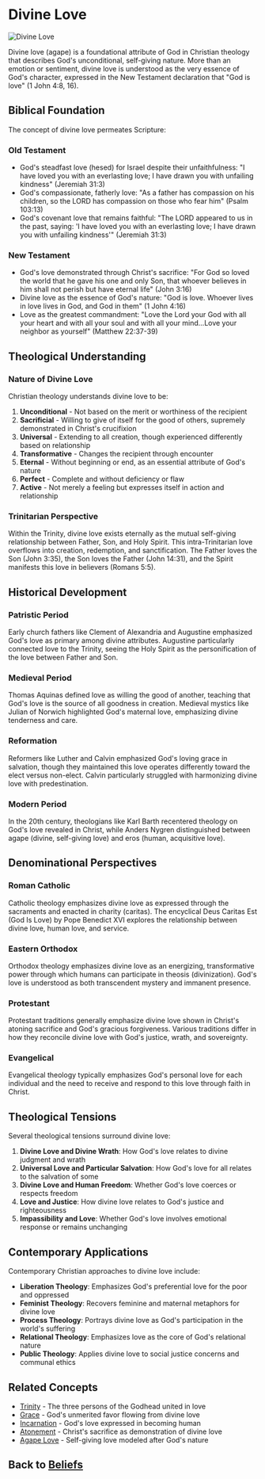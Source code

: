 # Divine Love

![Divine Love](divine_love.jpg)

Divine love (agape) is a foundational attribute of God in Christian theology that describes God's unconditional, self-giving nature. More than an emotion or sentiment, divine love is understood as the very essence of God's character, expressed in the New Testament declaration that "God is love" (1 John 4:8, 16).

## Biblical Foundation

The concept of divine love permeates Scripture:

### Old Testament
- God's steadfast love (hesed) for Israel despite their unfaithfulness: "I have loved you with an everlasting love; I have drawn you with unfailing kindness" (Jeremiah 31:3)
- God's compassionate, fatherly love: "As a father has compassion on his children, so the LORD has compassion on those who fear him" (Psalm 103:13)
- God's covenant love that remains faithful: "The LORD appeared to us in the past, saying: 'I have loved you with an everlasting love; I have drawn you with unfailing kindness'" (Jeremiah 31:3)

### New Testament
- God's love demonstrated through Christ's sacrifice: "For God so loved the world that he gave his one and only Son, that whoever believes in him shall not perish but have eternal life" (John 3:16)
- Divine love as the essence of God's nature: "God is love. Whoever lives in love lives in God, and God in them" (1 John 4:16)
- Love as the greatest commandment: "Love the Lord your God with all your heart and with all your soul and with all your mind...Love your neighbor as yourself" (Matthew 22:37-39)

## Theological Understanding

### Nature of Divine Love

Christian theology understands divine love to be:

1. **Unconditional** - Not based on the merit or worthiness of the recipient
2. **Sacrificial** - Willing to give of itself for the good of others, supremely demonstrated in Christ's crucifixion
3. **Universal** - Extending to all creation, though experienced differently based on relationship
4. **Transformative** - Changes the recipient through encounter
5. **Eternal** - Without beginning or end, as an essential attribute of God's nature
6. **Perfect** - Complete and without deficiency or flaw
7. **Active** - Not merely a feeling but expresses itself in action and relationship

### Trinitarian Perspective

Within the Trinity, divine love exists eternally as the mutual self-giving relationship between Father, Son, and Holy Spirit. This intra-Trinitarian love overflows into creation, redemption, and sanctification. The Father loves the Son (John 3:35), the Son loves the Father (John 14:31), and the Spirit manifests this love in believers (Romans 5:5).

## Historical Development

### Patristic Period
Early church fathers like Clement of Alexandria and Augustine emphasized God's love as primary among divine attributes. Augustine particularly connected love to the Trinity, seeing the Holy Spirit as the personification of the love between Father and Son.

### Medieval Period
Thomas Aquinas defined love as willing the good of another, teaching that God's love is the source of all goodness in creation. Medieval mystics like Julian of Norwich highlighted God's maternal love, emphasizing divine tenderness and care.

### Reformation
Reformers like Luther and Calvin emphasized God's loving grace in salvation, though they maintained this love operates differently toward the elect versus non-elect. Calvin particularly struggled with harmonizing divine love with predestination.

### Modern Period
In the 20th century, theologians like Karl Barth recentered theology on God's love revealed in Christ, while Anders Nygren distinguished between agape (divine, self-giving love) and eros (human, acquisitive love).

## Denominational Perspectives

### Roman Catholic
Catholic theology emphasizes divine love as expressed through the sacraments and enacted in charity (caritas). The encyclical Deus Caritas Est (God Is Love) by Pope Benedict XVI explores the relationship between divine love, human love, and service.

### Eastern Orthodox
Orthodox theology emphasizes divine love as an energizing, transformative power through which humans can participate in theosis (divinization). God's love is understood as both transcendent mystery and immanent presence.

### Protestant
Protestant traditions generally emphasize divine love shown in Christ's atoning sacrifice and God's gracious forgiveness. Various traditions differ in how they reconcile divine love with God's justice, wrath, and sovereignty.

### Evangelical
Evangelical theology typically emphasizes God's personal love for each individual and the need to receive and respond to this love through faith in Christ.

## Theological Tensions

Several theological tensions surround divine love:

1. **Divine Love and Divine Wrath**: How God's love relates to divine judgment and wrath
2. **Universal Love and Particular Salvation**: How God's love for all relates to the salvation of some
3. **Divine Love and Human Freedom**: Whether God's love coerces or respects freedom
4. **Love and Justice**: How divine love relates to God's justice and righteousness
5. **Impassibility and Love**: Whether God's love involves emotional response or remains unchanging

## Contemporary Applications

Contemporary Christian approaches to divine love include:

- **Liberation Theology**: Emphasizes God's preferential love for the poor and oppressed
- **Feminist Theology**: Recovers feminine and maternal metaphors for divine love
- **Process Theology**: Portrays divine love as God's participation in the world's suffering
- **Relational Theology**: Emphasizes love as the core of God's relational nature
- **Public Theology**: Applies divine love to social justice concerns and communal ethics

## Related Concepts

- [Trinity](trinity.md) - The three persons of the Godhead united in love
- [Grace](grace.md) - God's unmerited favor flowing from divine love
- [Incarnation](incarnation.md) - God's love expressed in becoming human
- [Atonement](atonement.md) - Christ's sacrifice as demonstration of divine love
- [Agape Love](agape_love.md) - Self-giving love modeled after God's nature

## Back to [Beliefs](./README.md)

